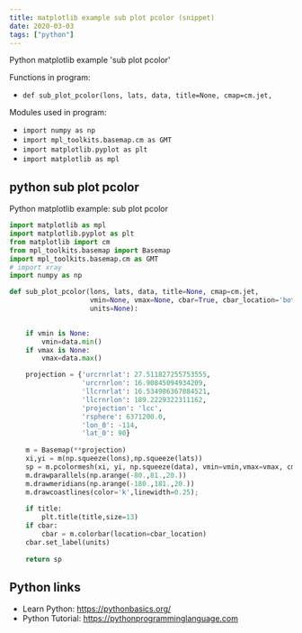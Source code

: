 ```yaml
---
title: matplotlib example sub plot pcolor (snippet)
date: 2020-03-03
tags: ["python"]
---
```

Python matplotlib example 'sub plot pcolor'

Functions in program: 
* `def sub_plot_pcolor(lons, lats, data, title=None, cmap=cm.jet,`

Modules used in program: 
* `import numpy as np`
* `import mpl_toolkits.basemap.cm as GMT`
* `import matplotlib.pyplot as plt`
* `import matplotlib as mpl`

## python sub plot pcolor

Python matplotlib example: sub plot pcolor

```python
import matplotlib as mpl
import matplotlib.pyplot as plt
from matplotlib import cm
from mpl_toolkits.basemap import Basemap
import mpl_toolkits.basemap.cm as GMT
# import xray
import numpy as np

def sub_plot_pcolor(lons, lats, data, title=None, cmap=cm.jet,
                    vmin=None, vmax=None, cbar=True, cbar_location='bottom',
                    units=None):
    

    if vmin is None:
        vmin=data.min()
    if vmax is None:
        vmax=data.max()

    projection = {'urcrnrlat': 27.511827255753555, 
                  'urcrnrlon': 16.90845094934209, 
                  'llcrnrlat': 16.534986367884521, 
                  'llcrnrlon': 189.2229322311162, 
                  'projection': 'lcc', 
                  'rsphere': 6371200.0, 
                  'lon_0': -114, 
                  'lat_0': 90}
        
    m = Basemap(**projection)
    xi,yi = m(np.squeeze(lons),np.squeeze(lats))
    sp = m.pcolormesh(xi, yi, np.squeeze(data), vmin=vmin,vmax=vmax, cmap=cmap)
    m.drawparallels(np.arange(-80.,81.,20.))
    m.drawmeridians(np.arange(-180.,181.,20.))
    m.drawcoastlines(color='k',linewidth=0.25);
    
    if title:
        plt.title(title,size=13)
    if cbar:
        cbar = m.colorbar(location=cbar_location)
    cbar.set_label(units)
    
    return sp

```

## Python links

- Learn Python: https://pythonbasics.org/
- Python Tutorial: https://pythonprogramminglanguage.com
